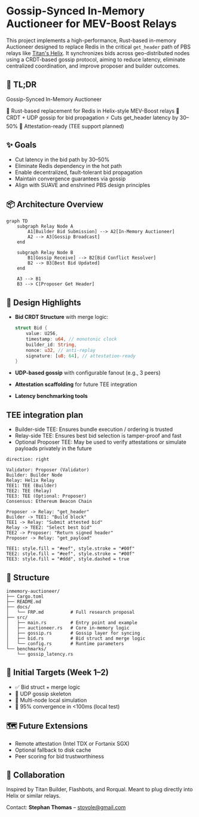# Gossip-Synced In-Memory Auctioneer for MEV-Boost Relays

This project implements a high-performance, Rust-based in-memory Auctioneer designed to replace Redis in the critical `get_header` path of PBS relays like [Titan's Helix](https://github.com/gattaca-com/helix). It synchronizes bids across geo-distributed nodes using a CRDT-based gossip protocol, aiming to reduce latency, eliminate centralized coordination, and improve proposer and builder outcomes.

## 🚀 TL;DR
Gossip-Synced In-Memory Auctioneer

🦀 Rust-based replacement for Redis in Helix-style MEV-Boost relays
📡 CRDT + UDP gossip for bid propagation
⚡ Cuts get_header latency by 30–50%
🔐 Attestation-ready (TEE support planned)


## ✨ Goals

* Cut latency in the bid path by 30–50%
* Eliminate Redis dependency in the hot path
* Enable decentralized, fault-tolerant bid propagation
* Maintain convergence guarantees via gossip
* Align with SUAVE and enshrined PBS design principles

## 📦 Architecture Overview

```mermaid
graph TD
    subgraph Relay Node A
        A1[Builder Bid Submission] --> A2[In-Memory Auctioneer]
        A2 --> A3[Gossip Broadcast]
    end

    subgraph Relay Node B
        B1[Gossip Receive] --> B2[Bid Conflict Resolver]
        B2 --> B3[Best Bid Updated]
    end

    A3 --> B1
    B3 --> C[Proposer Get Header]
```

## 🧠 Design Highlights

* **Bid CRDT Structure** with merge logic:

  ```rust
  struct Bid {
      value: U256,
      timestamp: u64, // monotonic clock
      builder_id: String,
      nonce: u32, // anti-replay
      signature: [u8; 64], // attestation-ready
  }
  ```
* **UDP-based gossip** with configurable fanout (e.g., 3 peers)
* **Attestation scaffolding** for future TEE integration
* **Latency benchmarking tools**

## TEE integration plan
- Builder-side TEE: Ensures bundle execution / ordering is trusted
- Relay-side TEE: Ensures best bid selection is tamper-proof and fast
- Optional Proposer TEE: May be used to verify attestations or simulate payloads privately in the future

```d2
direction: right

Validator: Proposer (Validator)
Builder: Builder Node
Relay: Helix Relay
TEE1: TEE (Builder)
TEE2: TEE (Relay)
TEE3: TEE (Optional: Proposer)
Consensus: Ethereum Beacon Chain

Proposer -> Relay: "get_header"
Builder -> TEE1: "Build block"
TEE1 -> Relay: "Submit attested bid"
Relay -> TEE2: "Select best bid"
TEE2 -> Proposer: "Return signed header"
Proposer -> Relay: "get_payload"

TEE1: style.fill = "#eef", style.stroke = "#00f"
TEE2: style.fill = "#eef", style.stroke = "#00f"
TEE3: style.fill = "#ddd", style.dashed = true
```

## 📁 Structure

```
inmemory-auctioneer/
├── Cargo.toml
├── README.md
├── docs/
│   └── FRP.md          # Full research proposal
├── src/
│   ├── main.rs         # Entry point and example
│   ├── auctioneer.rs   # Core in-memory logic
│   ├── gossip.rs       # Gossip layer for syncing
│   ├── bid.rs          # Bid struct and merge logic
│   └── config.rs       # Runtime parameters
└── benchmarks/
    └── gossip_latency.rs
```

## 🧪 Initial Targets (Week 1–2)

* ✅ Bid struct + merge logic
* 🔲 UDP gossip skeleton
* 🔲 Multi-node local simulation
* 🔲 95% convergence in <100ms (local test)

## 🗺️ Future Extensions

* Remote attestation (Intel TDX or Fortanix SGX)
* Optional fallback to disk cache
* Peer scoring for bid trustworthiness

## 🤝 Collaboration

Inspired by Titan Builder, Flashbots, and Rorqual. Meant to plug directly into Helix or similar relays.

Contact: **Stephan Thomas** – [stovole@gmail.com](mailto:stovole@gmail.com)
